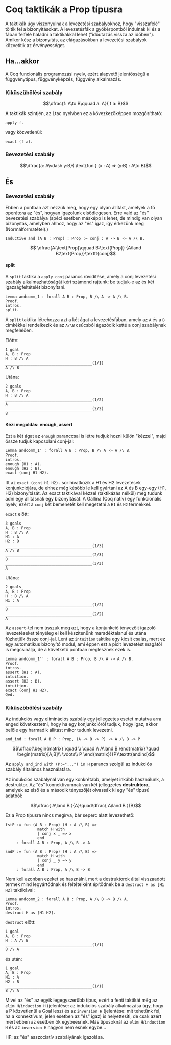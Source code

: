 # Coq taktikák a Prop típusra
A taktikák úgy viszonyulnak a levezetési szabályokhoz, hogy "visszafelé" töltik fel a bizonyításokat. A levezetésfák a gyökérpontból indulnak ki és a fában felfelé haladni a taktikákkal lehet ("időutazás vissza az időben"). Amikor kész a bizonyítás, az elágazásokban a levezetési szabályok közvetítik az érvényességet. 

## Ha...akkor

A Coq funcionális programozási nyelv, ezért alapvető jelentősségű a függvénytípus, függvényképzés, függvény alkalmazás. 

### Kiküszübölési szabály

$$\dfrac{f: A\to B\qquad a: A}{ f a: B}$$

A taktikák szintjén, az Ltac nyelvben ez a kövezkezőképpen mozgósítható:

````Coq
apply f.
````
vagy közvetlenül:
````Coq
exact (f a).
````

### Bevezetési szabály

$$\dfrac{a: A\vdash y:B}{ \text{fun } (x : A) => (y:B) : A\to B}$$

## És
### Bevezetési szabály
Ebben a pontban azt nézzük meg, hogy egy olyan állítást, amelyek a fő operátora az "és", hogyan igazolunk elsődlegesen. Erre való az "és" bevezetési szabálya (spéci esetben másképp is lehet, de mindig van olyan bizonyítás, amelyben ahhoz, hogy az "és" igaz, így érkezünk meg (Normálformatétel).)

````coq
Inductive and (A B : Prop) : Prop := conj : A -> B -> A /\ B.
````

$$ \dfrac{A:\text{Prop}\qquad B:\text{Prop}}
       {A\land B:\text{Prop}}\texttt{conj}$$

#### split

A ````split```` taktika a ````apply conj```` parancs rövidítése, amely a conj levezetési szabály alkalmazhatóságát kéri számond rajtunk: be tudjuk-e az és két igazságfeltételét bizonyítani. 

````coq
Lemma andcomm_1 : forall A B : Prop, B /\ A -> A /\ B.
Proof.
intros.
split.
````

A ````split```` taktika létrehozza azt a két ágat a levezetésfában, amely az ````A```` és a ````B```` címkékkel rendelkezik és az ````A/\B```` csúcsból ágazódik ketté a conj szabálynak megfelelően.

Előtte:

````coq
1 goal
A, B : Prop
H : B /\ A
______________________________________(1/1)
A /\ B
````

Utána: 

````coq
2 goals
A, B : Prop
H : B /\ A
______________________________________(1/2)
A
______________________________________(2/2)
B
````
#### Kézi megoldás: enough, assert

Ezt a két ágat az ````enough```` paranccsal is létre tudjuk hozni külön "kézzel", majd össze tudjuk kapcsolani conj-jal: 

````coq
Lemma andcomm_1' : forall A B : Prop, B /\ A -> A /\ B.
Proof.
intros.
enough (H1 : A). 
enough (H2 : B). 
exact (conj H1 H2).
````
Itt az ````exact (conj H1 H2).```` sor hivatkozik a H1 és H2 levezetések konjunkciójára, de ehhez még később le kell gyártani az A és B egy-egy (H1, H2) bizonyítását. Az exact taktikával kézzel (taktikázás nélkül) meg tudunk adni egy állításnak egy bizonyítását. A Gallina (Coq natív) egy funkcionális nyelv, ezért a ````conj```` két bemenetét kell megetetni a ````H1```` és ````H2```` termekkel. 

````exact```` előtt: 

````coq
3 goals
A, B : Prop
H : B /\ A
H1 : A
H2 : B
______________________________________(1/3)
A /\ B
______________________________________(2/3)
B
______________________________________(3/3)
A
````

Utána: 
````coq
2 goals
A, B : Prop
H : B /\ A
H1 : A
______________________________________(1/2)
B
______________________________________(2/2)
A
````
Az ````assert````-tel nem ússzuk meg azt, hogy a konjunkció tényezőit igazoló levezetéseket tényéleg el kell készítenünk maradéktalanul és utána fűzhetjük össze conj-jal. Lent az ````intuition```` taktika egy kicsit csalás, mert ez egy automatikus bizonyító modul, ami éppen ezt a picit levezetést magától is megcsinálja, de a követkető pontban meglesznek ezek is. 

````coq
Lemma andcomm_1'' : forall A B : Prop, B /\ A -> A /\ B.
Proof.
intros.
assert (H1 : A).
intuition. 
assert (H2 : B).
intuition. 
exact (conj H1 H2).
Qed.
````
### Kiküszöbölési szabály
Az indukciós vagy eliminációs szabály egy jellegzetes esetet mutatva arra enged következtetni, hogy ha egy konjunkcióról tudjuk, hogy igaz, akkor belőle egy harmadik állítást mikor tudunk levezetni.

````coq
and_ind : forall A B P : Prop, (A -> B -> P) -> A /\ B -> P
````

$$\dfrac{\begin{matrix}
\quad
\\
\quad
\\
A\land B
\end{matrix} \quad \begin{matrix}[A,B]\\
\vdots\\
P \end{matrix}}{P}\texttt{andind}$$

Az ````apply and_ind with (P:="...") in H```` parancs szolgál az indukciós szabály általános használatára. 

Az indukciós szabálynál van egy konkrétabb, amelyet inkább használunk, a destruktor. Az "és" konnektívumnak van két jellegzetes **destruktora,** amelyek az első és a második tényezőjét olvassák ki egy "és" típusú adatból:

$$\dfrac{
A\land B
}{A}\quad\dfrac{
A\land B
}{B}$$

Ez a Prop típusra nincs megírva, bár seperc alatt levezethető:

````coq
fstP := fun (A B : Prop) (H : A /\ B) =>
              match H with
              | conj x _ => x
              end
     : forall A B : Prop, A /\ B -> A

sndP := fun (A B : Prop) (H : A /\ B) =>
              match H with
              | conj _ y => y
              end
     : forall A B : Prop, A /\ B -> B
````

Nem kell azonban ezeket se használni, mert a destruktorok által visszaadott termek mind legyártódnak és feltételként építődnek be a ````destruct H as [H1 H2]```` taktikával:

````coq
Lemma andcomm_2 : forall A B : Prop, A /\ B -> B /\ A.
Proof.
intros.
destruct H as [H1 H2].
````

````destruct```` előtt: 

````coq
1 goal
A, B : Prop
H : A /\ B
______________________________________(1/1)
B /\ A
````

és után: 

````coq
1 goal
A, B : Prop
H1 : A
H2 : B
______________________________________(1/1)
B /\ A
````

Mivel az "és" az egyik legegyszerűbb típus, ezért a fenti taktikát még az ````elim H````/````induction H```` (jelentése: az indukciós szabály alkalmazása úgy, hogy a P közvetlenül a Goal lesz) és az ````inversion H```` (jelentése: mit tehetünk fel, ha a konnektívum, jelen esetben az "és" igaz) is helyettesíti, de csak azért mert ebben az esetben ők egybeesnek. Más típusoknál az ````elim H````/````induction H```` és az ````inversion H```` nagyon nem esnek egybe...

HF: az "és" asszociatív szabályának igazolása.
